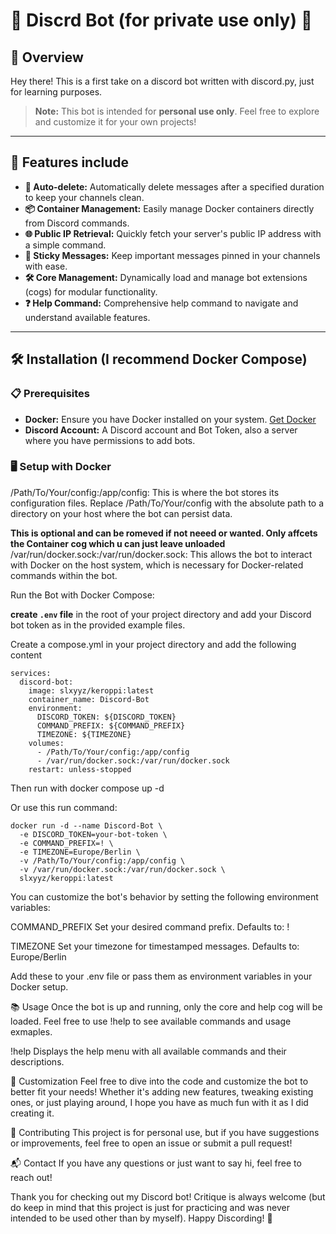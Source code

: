 # 🎉 Discrd Bot (for private use only) 🎉

## 🚀 Overview

Hey there! 
  This is a first take on a discord bot written with discord.py, just for learning purposes.
> **Note:** This bot is intended for **personal use only**. Feel free to explore and customize it for your own projects!

---

## 🌟 Features include

- **🔄 Auto-delete:** Automatically delete messages after a specified duration to keep your channels clean.
- **📦 Container Management:** Easily manage Docker containers directly from Discord commands.
- **🌐 Public IP Retrieval:** Quickly fetch your server's public IP address with a simple command.
- **📌 Sticky Messages:** Keep important messages pinned in your channels with ease.
- **🛠️ Core Management:** Dynamically load and manage bot extensions (cogs) for modular functionality.
- **❓ Help Command:** Comprehensive help command to navigate and understand available features.

---

## 🛠️ Installation (I recommend Docker Compose)

### 📋 Prerequisites

- **Docker:** Ensure you have Docker installed on your system. [Get Docker](https://docs.docker.com/get-docker/)
- **Discord Account:** A Discord account and Bot Token, also a server where you have permissions to add bots.

### 🖥️ Setup with Docker

  /Path/To/Your/config:/app/config:
  This is where the bot stores its configuration files. Replace /Path/To/Your/config with the absolute path to a directory on your host where the bot can persist data.

  **This is optional and can be romeved if not neeed or wanted. Only affcets the Container cog which u can just leave unloaded**
  /var/run/docker.sock:/var/run/docker.sock:
  This allows the bot to interact with Docker on the host system, which is necessary for Docker-related commands within the bot.

  Run the Bot  with Docker Compose:

  **create `.env` file** in the root of your project directory and add your Discord bot token as in the provided example files. 

  Create a compose.yml in your project directory and add the following content


    services:
      discord-bot:
        image: slxyyz/keroppi:latest
        container_name: Discord-Bot
        environment:
          DISCORD_TOKEN: ${DISCORD_TOKEN}
          COMMAND_PREFIX: ${COMMAND_PREFIX}
          TIMEZONE: ${TIMEZONE}
        volumes:
          - /Path/To/Your/config:/app/config
          - /var/run/docker.sock:/var/run/docker.sock
        restart: unless-stopped

  Then run with docker compose up -d

  Or use this run command:

    docker run -d --name Discord-Bot \
      -e DISCORD_TOKEN=your-bot-token \
      -e COMMAND_PREFIX=! \
      -e TIMEZONE=Europe/Berlin \
      -v /Path/To/Your/config:/app/config \
      -v /var/run/docker.sock:/var/run/docker.sock \
      slxyyz/keroppi:latest


  You can customize the bot's behavior by setting the following environment variables:

  COMMAND_PREFIX
  Set your desired command prefix.
  Defaults to: !

  TIMEZONE
  Set your timezone for timestamped messages.
  Defaults to: Europe/Berlin

  Add these to your .env file or pass them as environment variables in your Docker setup.

📚 Usage
Once the bot is up and running, only the core and help cog will be loaded. Feel free to use !help to see available commands and usage exmaples.

!help
Displays the help menu with all available commands and their descriptions.

🎨 Customization
Feel free to dive into the code and customize the bot to better fit your needs! Whether it's adding new features, tweaking existing ones, or just playing around, I hope you have as much fun with it as I did creating it.

🤝 Contributing
This project is for personal use, but if you have suggestions or improvements, feel free to open an issue or submit a pull request!

📬 Contact
If you have any questions or just want to say hi, feel free to reach out!

Thank you for checking out my Discord bot! Critique is always welcome (but do keep in mind that this project is just for practicing and was never intended to be used other than by myself). Happy Discording! 🎉
